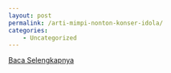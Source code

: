 ```yaml
---
layout: post
permalink: /arti-mimpi-nonton-konser-idola/
categories:
    - Uncategorized
---
```


[Baca Selengkapnya](/08)